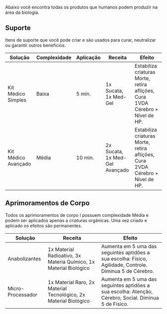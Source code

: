Abaixo você encontra todas os produtos que humanos podem produzir na área da biologia.

## Suporte

Itens de suporte que você pode criar e são usados para curar, neutralizar ou garantir outros benefícios.

| Solução             | Complexidade | Aplicação | Receita                        | Efeito                                                                        |
| ------------------- | ------------ | --------- | ------------------------------ | ----------------------------------------------------------------------------- |
| Kit Médico Simples  | Baixa        | 5 min.    | 1x Sucata, 1x Med-Gel          | Estabiliza criaturas Morte, retira aflições, Cura 1VDA Cérebro + Nível de HP. |
| Kit Médico Avançado | Média        | 10 min.   | 2x Sucata, 1x Med-Gel Avançado | Estabiliza criaturas Morte, retira aflições, Cura 2VDA Cérebro + Nível de HP. |

## Aprimoramentos de Corpo

Todos os aprimoramentos de corpo I possuem complexidade Média e podem ser aplicados apenas a criaturas orgânicas. Uma vez criado e aplicado os efeitos são permanentes.

| Solução           | Receita                                                           | Efeito                                                                                                    |
| ----------------- | ----------------------------------------------------------------- | --------------------------------------------------------------------------------------------------------- |
| Anabolizantes     | 1x Material Radioativo, 3x Materia Químico, 1x Material Biológico | Aumenta em 5 uma das seguintes aptidões a sua escolha: Físico, Agilidade, Controle. Diminua 5 de Cérebro. |
| Micro-Processador | 1x Material Raro, 2x Material Tecnológico, 2x Material Biológico  | Aumenta em 5 uma das seguintes aptidões a sua escolha: Atenção, Cérebro, Social. Diminua 5 de Físico.     |
